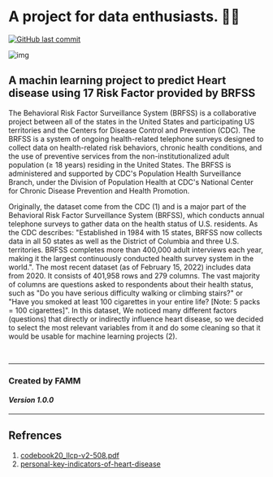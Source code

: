 # A project for data enthusiasts. 👋🏼
[![GitHub last commit](https://img.shields.io/github/last-commit/Machine-Learning-Projects1/2020-BRFSS-Codebook-CDC)](https://img.shields.io/github/last-commit/Machine-Learning-Projects1/2020-BRFSS-Codebook-CDC)

<!-- ![img](https://www.emvco.com/wp-content/uploads/2021/03/why-global-payment-specifications-matter-FI.jpg) -->
![img](https://fedtechmagazine.com/sites/fedtechmagazine.com/files/styles/cdw_hero/public/articles/%5Bcdw_tech_site%3Afield_site_shortname%5D/202106/GettyImages-1206097479.webp?itok=u97J5Sog)

## A machin learning project to predict Heart disease using 17 Risk Factor provided by BRFSS

The Behavioral Risk Factor Surveillance System (BRFSS) is a collaborative project between all of the states in the United States and participating US territories and the Centers for Disease Control and Prevention (CDC). The BRFSS is a system of ongoing health-related telephone surveys designed to collect data on health-related risk behaviors, chronic health conditions, and the use of preventive services from the non-institutionalized adult population (≥ 18 years) residing in the United States. The BRFSS is administered and supported by CDC's Population Health Surveillance Branch, under the Division of Population Health at CDC's National Center for Chronic Disease Prevention and Health Promotion. 

Originally, the dataset come from the CDC (1) and is a major part of the Behavioral Risk Factor Surveillance System (BRFSS), which conducts annual telephone surveys to gather data on the health status of U.S. residents. As the CDC describes: "Established in 1984 with 15 states, BRFSS now collects data in all 50 states as well as the District of Columbia and three U.S. territories. BRFSS completes more than 400,000 adult interviews each year, making it the largest continuously conducted health survey system in the world.". The most recent dataset (as of February 15, 2022) includes data from 2020. It consists of 401,958 rows and 279 columns. The vast majority of columns are questions asked to respondents about their health status, such as "Do you have serious difficulty walking or climbing stairs?" or "Have you smoked at least 100 cigarettes in your entire life? [Note: 5 packs = 100 cigarettes]". In this dataset, We noticed many different factors (questions) that directly or indirectly influence heart disease, so we decided to select the most relevant variables from it and do some cleaning so that it would be usable for machine learning projects (2).

<br>


---

### **Created by FAMM**
#### *Version 1.0.0*

---

## Refrences
1. [codebook20_llcp-v2-508.pdf](https://www.cdc.gov/brfss/annual_data/2020/pdf/codebook20_llcp-v2-508.pdf)
2. [personal-key-indicators-of-heart-disease](https://www.kaggle.com/datasets/kamilpytlak/personal-key-indicators-of-heart-disease)
